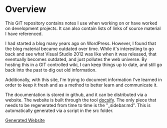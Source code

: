 # Overview

This GIT repository contains notes I use when working on or have worked on development projects.  It can also contain lists of links of source material I have referenced.

I had started a blog many years ago on WordPress.  However, I found that the blog material became outdated over time.  While it's interesting to go back and see what Visual Studio 2012 was like when it was released, that eventually becomes outdated, and just pollutes the web universe.  By hosting this in a GIT controlled wiki, I can keep things up to date, and still go back into the past to dig out old information.

Additionally, with this site, I'm trying to document information I've learned in order to keep it fresh and as a method to better learn and communicate it.

The documentation is stored in github, and it can be distributed via a website.  The website is built through the tool [docsify](https://docsify.js.org).  The only piece that needs to be regenerated from time to time is the "_sidebar.md".  This is automatically generated via a script in the src folder.

[Generated Website](https://jerhon.github.io/developer-notes)

